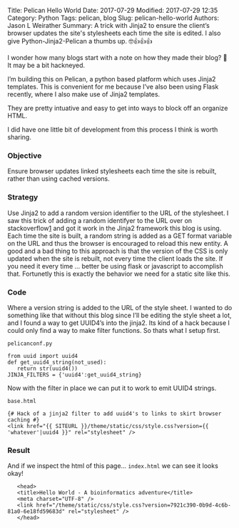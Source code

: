 Title: Pelican Hello World
Date: 2017-07-29
Modified: 2017-07-29 12:35
Category: Python
Tags: pelican, blog
Slug: pelican-hello-world
Authors: Jason L Weirather
Summary: A trick with Jinja2 to ensure the client’s browser updates the site's stylesheets each time the site is edited.  I also give Python-Jinja2-Pelican a thumbs up. 🤓👍👍👍

I wonder how many blogs start with a note on how they made their blog? 🤔
It may be a bit hackneyed.  

I’m building this on Pelican, a python based platform which uses Jinja2 templates.  This is convenient for me because I’ve also been using Flask recently, where I also make use of Jinja2 templates.

They are pretty intuative and easy to get into ways to block off an organize HTML.

I did have one little bit of development from this process I think is worth sharing.

### Objective
Ensure browser updates linked stylesheets each time the site is rebuilt, rather than using cached versions.

### Strategy
Use Jinja2 to add a random version identifier to the URL of the stylesheet. I saw this trick of adding a random identifyer to the URL over on stackoverflow[1] and got it work in the Jinja2 framework this blog is using. Each time the site is built, a random string is added as a GET format variable on the URL and thus the browser is encouraged to reload this new entity. A good and a bad thing to this approach is that the version of the CSS is only updated when the site is rebuilt, not every time the client loads the site.  If you need it every time ... better be using flask or javascript to accomplish that.  Fortunetly this is exactly the behavior we need for a static site like this.

### Code 

Where a version string is added to the URL of the style sheet. I wanted to do something like that without this blog since I’ll be editing the style sheet a lot, and I found a way to get UUID4’s into the jinja2.  Its kind of a hack because I could only find a way to make filter functions.  So thats what I setup first.

`pelicanconf.py`
```{python}
from uuid import uuid4
def get_uuid4_string(not_used):
   return str(uuid4())
JINJA_FILTERS = {'uuid4':get_uuid4_string}
```

Now with the filter in place we can put it to work to emit UUID4 strings.

`base.html`
```{jinja2}
{# Hack of a jinja2 filter to add uuid4's to links to skirt browser caching #}
<link href="{{ SITEURL }}/theme/static/css/style.css?version={{ 'whatever'|uuid4 }}" rel="stylesheet" />
```

### Result

And if we inspect the html of this page… `index.html` we can see it looks okay!

```{html}
   <head>
   <title>Hello World - A bioinformatics adventure</title>
   <meta charset="UTF-8" />
   <link href="/theme/static/css/style.css?version=7921c390-0b9d-4c6b-81a0-6e18fd59683d" rel="stylesheet" />
   </head>
```

[1]: https://stackoverflow.com/a/2263105